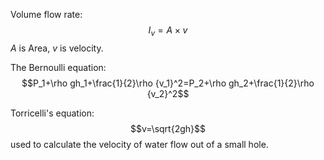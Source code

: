 Volume flow rate: $$I_v=A\times v$$$A$ is Area, $v$ is velocity. 

The Bernoulli equation: $$P_1+\rho gh_1+\frac{1}{2}\rho {v_1}^2=P_2+\rho gh_2+\frac{1}{2}\rho {v_2}^2$$

Torricelli's equation: $$v=\sqrt{2gh}$$used to calculate the velocity of water flow out of a small hole. 
